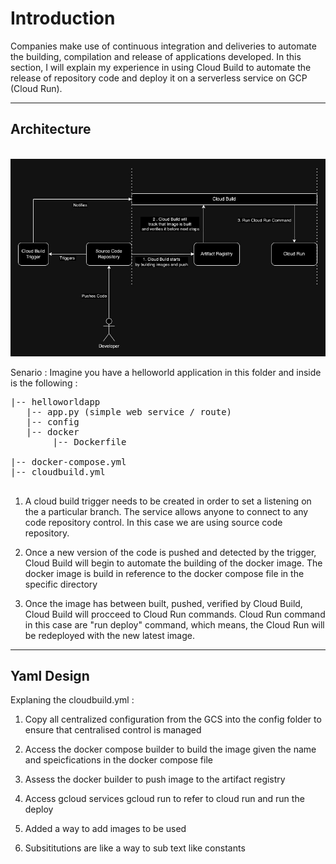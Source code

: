 # Introduction 

Companies make use of continuous integration and deliveries to automate the building, compilation and release of applications developed. In this section, I will explain my experience in using Cloud Build to automate the release of repository code and deploy it on a serverless service on GCP (Cloud Run).

---
## Architecture 

<br>
<img src="../images/CloudBuildArch.jpg">
<br>

Senario : Imagine you have a helloworld application in this folder and inside is the following : 

<pre>
|-- helloworldapp
   |-- app.py (simple web service / route)
   |-- config
   |-- docker
        |-- Dockerfile

|-- docker-compose.yml
|-- cloudbuild.yml

</pre>
1. A cloud build trigger needs to be created in order to set a listening on the a particular branch. The service allows anyone to connect to any code repository control. In this case we are using source code repository. 

2. Once a new version of the code is pushed and detected by the trigger, Cloud Build will begin to automate the building of the docker image. The docker image is build in reference to the docker compose file in the specific directory 

3. Once the image has between built, pushed, verified by Cloud Build, Cloud Build will procceed to Cloud Run commands. Cloud Run command in this case are "run deploy" command, which means, the Cloud Run will be redeployed with the new latest image. 

---
## Yaml Design

Explaning the cloudbuild.yml :

1. Copy all centralized configuration from the GCS into the config folder to ensure that centralised control is managed 

2. Access the docker compose builder to build the image given the name and speicfications in the docker compose file 

3. Assess the docker builder to push image to the artifact registry 

4. Access gcloud services gcloud run to refer to cloud run and run the deploy 

5. Added a way to add images to be used 

6. Subsititutions are like a way to sub text like constants